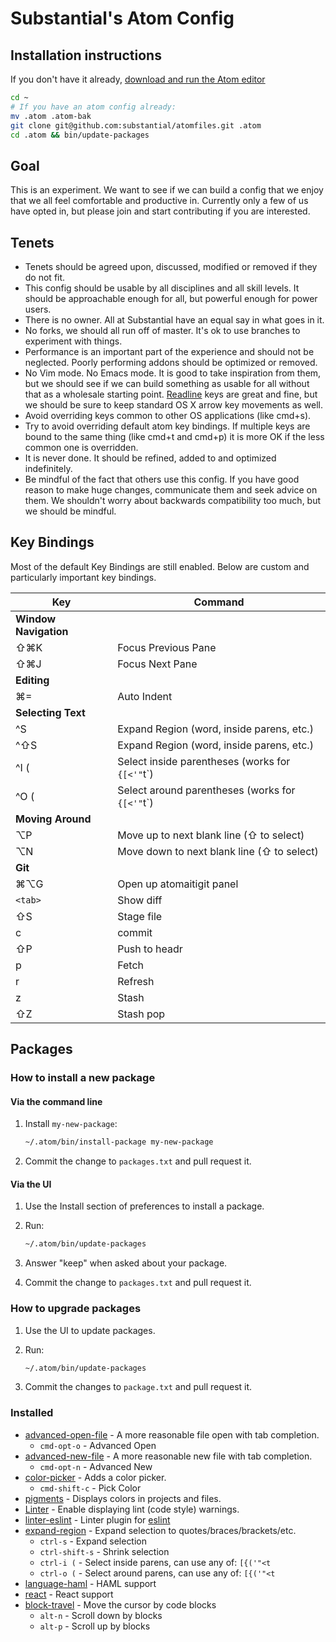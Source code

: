 # Substantial's Atom Config

## Installation instructions

If you don't have it already, [download and run the Atom editor](https://atom.io/)


```bash
cd ~
# If you have an atom config already:
mv .atom .atom-bak
git clone git@github.com:substantial/atomfiles.git .atom
cd .atom && bin/update-packages
```

## Goal

This is an experiment. We want to see if we can build a config that we enjoy that we all feel comfortable and productive in. Currently only a few of us have opted in, but please join and start contributing if you are interested.

## Tenets

* Tenets should be agreed upon, discussed, modified or removed if they do not fit.
* This config should be usable by all disciplines and all skill levels. It should be approachable enough for all, but powerful enough for power users.
* There is no owner. All at Substantial have an equal say in what goes in it.
* No forks, we should all run off of master. It's ok to use branches to experiment with things.
* Performance is an important part of the experience and should not be neglected. Poorly performing addons should be optimized or removed.
* No Vim mode. No Emacs mode. It is good to take inspiration from them, but we should see if we can build something as usable for all without that as a wholesale starting point. [Readline](http://www.catonmat.net/download/readline-emacs-editing-mode-cheat-sheet.pdf) keys are great and fine, but we should be sure to keep standard OS X arrow key movements as well.
* Avoid overriding keys common to other OS applications (like cmd+s).
* Try to avoid overriding default atom key bindings. If multiple keys are bound
  to the same thing (like cmd+t and cmd+p) it is more OK if the less common one
  is overridden.
* It is never done. It should be refined, added to  and optimized indefinitely.
* Be mindful of the fact that others use this config. If you have good reason to make huge changes, communicate them and seek advice on them. We shouldn't worry about backwards compatibility too much, but we should be mindful.

## Key Bindings

Most of the default Key Bindings are still enabled. Below are custom and particularly important key bindings.

Key | Command
--- | ---
**Window Navigation** |
&#x21E7;&#x2318;K | Focus Previous Pane
&#x21E7;&#x2318;J | Focus Next Pane
**Editing** |
&#x2318;= | Auto Indent
**Selecting Text** |
^S | Expand Region (word, inside parens, etc.)
^&#x21E7;S | Expand Region (word, inside parens, etc.)
^I ( | Select inside parentheses (works for `{[<'"`t`)
^O ( | Select around parentheses (works for `{[<'"`t`)
**Moving Around** |
&#x2325;P | Move up to next blank line (&#x21E7; to select)
&#x2325;N | Move down to next blank line (&#x21E7; to select)
**Git** |
&#x2318;&#x2325;G | Open up atomaitigit panel
`<tab>` | Show diff
&#x21E7;S | Stage file
c | commit
&#x21E7;P | Push to headr
p | Fetch
r | Refresh
z | Stash
&#x21E7;Z | Stash pop

## Packages

### How to install a new package

#### Via the command line

1. Install `my-new-package`:

   ```bash
   ~/.atom/bin/install-package my-new-package
   ```
2. Commit the change to `packages.txt` and pull request it.

#### Via the UI

1. Use the Install section of preferences to install a package.
2. Run:

    ```bash
    ~/.atom/bin/update-packages
    ```
3. Answer "keep" when asked about your package.
4. Commit the change to `packages.txt` and pull request it.

### How to upgrade packages

1. Use the UI to update packages.
2. Run:

    ```bash
    ~/.atom/bin/update-packages
    ```
3. Commit the changes to `package.txt` and pull request it.

### Installed

* [advanced-open-file](https://atom.io/packages/advanced-open-file) - A more
  reasonable file open with tab completion.
  * `cmd-opt-o` - Advanced Open
* [advanced-new-file](https://atom.io/packages/advanced-new-file) - A more
  reasonable new file with tab completion.
  * `cmd-opt-n` - Advanced New
* [color-picker](https://atom.io/packages/color-picker) - Adds a color picker.
  * `cmd-shift-c` - Pick Color
* [pigments](https://atom.io/packages/pigments) - Displays colors in projects
  and files.
* [Linter](https://atom.io/packages/linter) - Enable displaying lint (code
  style) warnings.
* [linter-eslint](https://atom.io/packages/linter-eslint) - Linter plugin for
  [eslint](https://atom.io/packages/linter-eslint)
* [expand-region](https://atom.io/packages/expand-region) - Expand selection to
  quotes/braces/brackets/etc.
  * `ctrl-s` - Expand selection
  * `ctrl-shift-s` - Shrink selection
  * `ctrl-i (` - Select inside parens, can use any of: `[{('"<t`
  * `ctrl-o (` - Select around parens, can use any of: `[{('"<t`
* [language-haml](https://atom.io/packages/language-haml) - HAML support
* [react](https://atom.io/packages/react) - React support
* [block-travel](https://atom.io/packages/block-travel) - Move the cursor by code blocks
  * `alt-n` - Scroll down by blocks
  * `alt-p` - Scroll up by blocks
